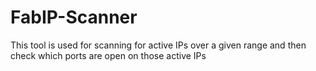 # FabIP-Scanner
This tool is used for scanning for active IPs over a given range and then check which ports are open on those active IPs
